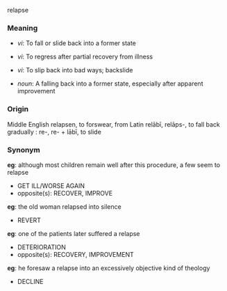 relapse
### Meaning
+ _vi_: To fall or slide back into a former state
+ _vi_: To regress after partial recovery from illness
+ _vi_: To slip back into bad ways; backslide

+ _noun_: A falling back into a former state, especially after apparent improvement

### Origin

Middle English relapsen, to forswear, from Latin relābī, relāps-, to fall back gradually : re-, re- + lābī, to slide

### Synonym

__eg__: although most children remain well after this procedure, a few seem to relapse

+ GET ILL/WORSE AGAIN
+ opposite(s): RECOVER, IMPROVE

__eg__: the old woman relapsed into silence

+ REVERT

__eg__: one of the patients later suffered a relapse

+ DETERIORATION
+ opposite(s): RECOVERY, IMPROVEMENT

__eg__: he foresaw a relapse into an excessively objective kind of theology

+ DECLINE


